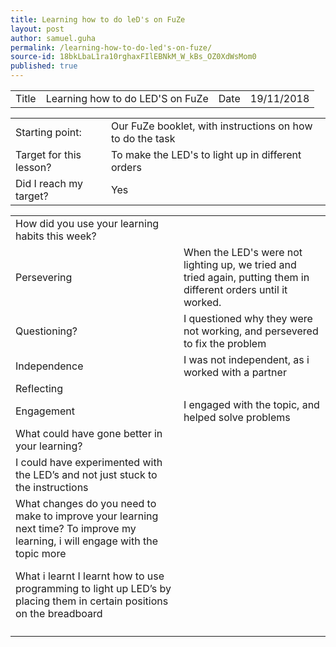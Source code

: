 ```yaml
---
title: Learning how to do leD's on FuZe
layout: post
author: samuel.guha
permalink: /learning-how-to-do-led's-on-fuze/
source-id: 18bkLbaL1ra10rghaxFIlEBNkM_W_kBs_OZ0XdWsMom0
published: true
---
```

<table>
  <tr>
    <td>Title</td>
    <td>Learning how to do LED'S on FuZe</td>
    <td>Date</td>
    <td>19/11/2018</td>
  </tr>
</table>


<table>
  <tr>
    <td>Starting point:</td>
    <td>Our FuZe booklet, with instructions on how to do the task</td>
  </tr>
  <tr>
    <td>Target for this lesson?</td>
    <td>To make the LED's to light up in different orders</td>
  </tr>
  <tr>
    <td>Did I reach my target? </td>
    <td>Yes</td>
  </tr>
</table>


<table>
  <tr>
    <td>How did you use your learning habits this week?</td>
    <td></td>
  </tr>
  <tr>
    <td>Persevering</td>
    <td>When the LED's were not lighting up, we tried and tried again, putting them in different orders until it worked.</td>
  </tr>
  <tr>
    <td>Questioning?</td>
    <td>I questioned why they were not working, and persevered to fix the problem</td>
  </tr>
  <tr>
    <td>Independence</td>
    <td>I was not independent, as i worked with a partner</td>
  </tr>
  <tr>
    <td>Reflecting</td>
    <td></td>
  </tr>
  <tr>
    <td>Engagement</td>
    <td>I engaged with the topic, and helped solve problems</td>
  </tr>
  <tr>
    <td>What could have gone better in your learning?</td>
    <td></td>
  </tr>
  <tr>
    <td>I could have experimented with the LED’s and not just stuck to the instructions</td>
    <td></td>
  </tr>
  <tr>
    <td>What changes do you need to make to improve your learning next time?
To improve my learning, i will engage with the topic more




What i learnt
I learnt how to use programming to light up LED’s by placing them in certain positions on the breadboard</td>
    <td></td>
  </tr>
  <tr>
    <td></td>
    <td></td>
  </tr>
</table>


